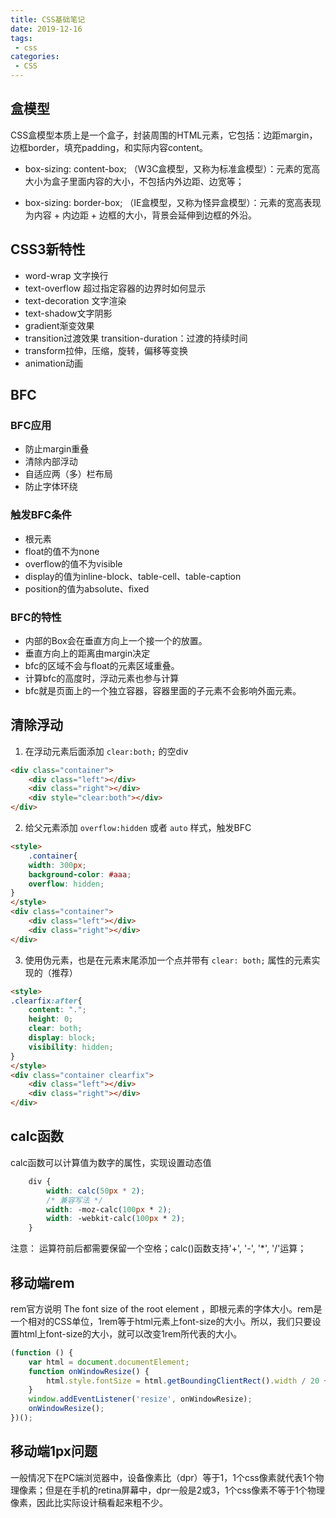 ```yaml
---
title: CSS基础笔记
date: 2019-12-16
tags:
 - css
categories:
 - CSS
---
```


## 盒模型

CSS盒模型本质上是一个盒子，封装周围的HTML元素，它包括：边距margin，边框border，填充padding，和实际内容content。

- box-sizing: content-box; （W3C盒模型，又称为标准盒模型）：元素的宽高大小为盒子里面内容的大小，不包括内外边距、边宽等；

- box-sizing: border-box; （IE盒模型，又称为怪异盒模型）：元素的宽高表现为内容 + 内边距 + 边框的大小，背景会延伸到边框的外沿。

## CSS3新特性

- word-wrap 文字换行
- text-overflow 超过指定容器的边界时如何显示
- text-decoration 文字渲染
- text-shadow文字阴影
- gradient渐变效果
- transition过渡效果 transition-duration：过渡的持续时间
- transform拉伸，压缩，旋转，偏移等变换
- animation动画

## BFC

### BFC应用

- 防止margin重叠
- 清除内部浮动
- 自适应两（多）栏布局
- 防止字体环绕

### 触发BFC条件

- 根元素
- float的值不为none
- overflow的值不为visible
- display的值为inline-block、table-cell、table-caption
- position的值为absolute、fixed

### BFC的特性

- 内部的Box会在垂直方向上一个接一个的放置。
- 垂直方向上的距离由margin决定
- bfc的区域不会与float的元素区域重叠。
- 计算bfc的高度时，浮动元素也参与计算
- bfc就是页面上的一个独立容器，容器里面的子元素不会影响外面元素。

## 清除浮动

1. 在浮动元素后面添加 ``clear:both;`` 的空div

```html
<div class="container">
    <div class="left"></div>
    <div class="right"></div>
    <div style="clear:both"></div>
</div>
```

2. 给父元素添加 ``overflow:hidden`` 或者 ``auto`` 样式，触发BFC

```html
<style>
    .container{
    width: 300px;
    background-color: #aaa;
    overflow: hidden;
}
</style>
<div class="container">
    <div class="left"></div>
    <div class="right"></div>
</div>
```

3. 使用伪元素，也是在元素末尾添加一个点并带有 ``clear: both;`` 属性的元素实现的（推荐）

```html
<style>
.clearfix:after{
    content: ".";
    height: 0;
    clear: both;
    display: block;
    visibility: hidden;
} 
</style>
<div class="container clearfix">
    <div class="left"></div>
    <div class="right"></div>
</div>
```

## calc函数

calc函数可以计算值为数字的属性，实现设置动态值

```css
    div {
        width: calc(50px * 2);
        /* 兼容写法 */
        width: -moz-calc(100px * 2);
        width: -webkit-calc(100px * 2);
    }
```
注意： 运算符前后都需要保留一个空格；calc()函数支持'+', '-', '*', '/'运算；

## 移动端rem

rem官方说明 The font size of the root element ，即根元素的字体大小。rem是一个相对的CSS单位，1rem等于html元素上font-size的大小。所以，我们只要设置html上font-size的大小，就可以改变1rem所代表的大小。

```js
(function () {
    var html = document.documentElement;
    function onWindowResize() {
        html.style.fontSize = html.getBoundingClientRect().width / 20 + 'px';
    }
    window.addEventListener('resize', onWindowResize);
    onWindowResize();
})();
```

## 移动端1px问题

一般情况下在PC端浏览器中，设备像素比（dpr）等于1，1个css像素就代表1个物理像素；但是在手机的retina屏幕中，dpr一般是2或3，1个css像素不等于1个物理像素，因此比实际设计稿看起来粗不少。

<Vssue title="Vssue css_note" />

